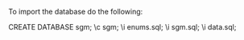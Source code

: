 To import the database do the following:

CREATE DATABASE sgm;
\c sgm;
\i enums.sql;
\i sgm.sql;
\i data.sql;